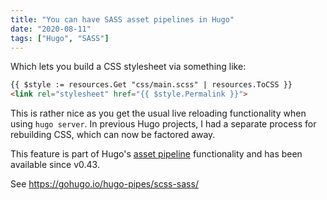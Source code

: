 ```yaml
---
title: "You can have SASS asset pipelines in Hugo"
date: "2020-08-11"
tags: ["Hugo", "SASS"]
---
```


Which lets you build a CSS stylesheet via something like:

```html
{{ $style := resources.Get "css/main.scss" | resources.ToCSS }}
<link rel="stylesheet" href="{{ $style.Permalink }}">
```

This is rather nice as you get the usual live reloading functionality when using
`hugo server`. In previous Hugo projects, I had a separate process for
rebuilding CSS, which can now be factored away.

This feature is part of Hugo's [asset
pipeline](https://gohugo.io/hugo-pipes/introduction/) functionality and has been
available since v0.43.

See <https://gohugo.io/hugo-pipes/scss-sass/>
